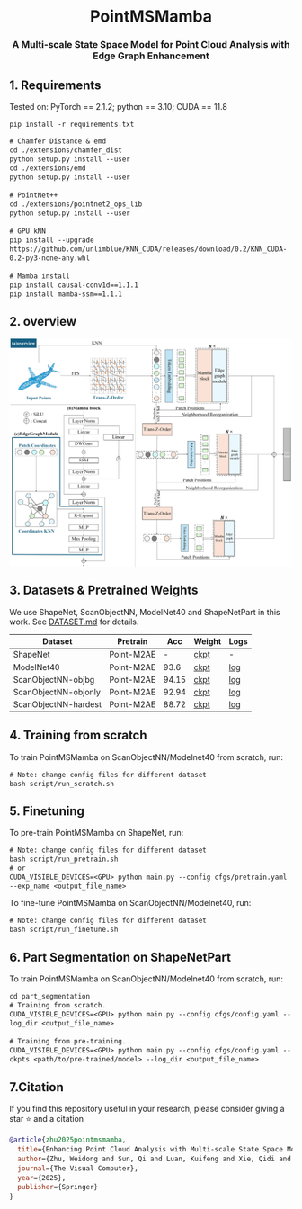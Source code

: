 <div align="center">
<h1>PointMSMamba</h1>
<h3>A Multi-scale State Space Model for Point Cloud Analysis with Edge Graph Enhancement</h3>
</div>


## 1. Requirements

Tested on:
PyTorch == 2.1.2;
python == 3.10;
CUDA == 11.8

```
pip install -r requirements.txt
```

```
# Chamfer Distance & emd
cd ./extensions/chamfer_dist
python setup.py install --user
cd ./extensions/emd
python setup.py install --user

# PointNet++
cd ./extensions/pointnet2_ops_lib
python setup.py install --user

# GPU kNN
pip install --upgrade https://github.com/unlimblue/KNN_CUDA/releases/download/0.2/KNN_CUDA-0.2-py3-none-any.whl

# Mamba install
pip install causal-conv1d==1.1.1
pip install mamba-ssm==1.1.1
```

## 2. overview

<div  align="center">    
 <img src="./figure/net.jpg" width = "888"  align=center />
</div>

## 3. Datasets & Pretrained Weights

We use ShapeNet, ScanObjectNN, ModelNet40 and ShapeNetPart in this work. See [DATASET.md](./DATASET.md) for details.

| Dataset             | Pretrain | Acc   | Weight | Logs |
|---------------------|----------|-------|--------|--------|
|ShapeNet             | Point-M2AE | - |[ckpt](https://drive.google.com/file/d/1HVndtEGcKnLl-v1da1NxV3LuA2me9jS8/view?usp=sharing)   |-   |
| ModelNet40          | Point-M2AE | 93.6 | [ckpt](https://drive.google.com/drive/folders/1z_0P1AtMjZykDyPU2Z6Aw2yArv8ClKYe?usp=sharing) | [log](https://drive.google.com/drive/folders/1z_0P1AtMjZykDyPU2Z6Aw2yArv8ClKYe?usp=sharing) |
| ScanObjectNN-objbg | Point-M2AE | 94.15 | [ckpt](https://drive.google.com/drive/folders/1EX9iOQId2ObLbKtXGC2JQTz5UfirAHLJ?usp=sharing) | [log](https://drive.google.com/drive/folders/1EX9iOQId2ObLbKtXGC2JQTz5UfirAHLJ?usp=sharing) |
| ScanObjectNN-objonly | Point-M2AE | 92.94 | [ckpt](https://drive.google.com/drive/folders/14wnIm7WW6K0y85HAolZIxgpm5DMtCN01?usp=sharing) | [log](https://drive.google.com/drive/folders/14wnIm7WW6K0y85HAolZIxgpm5DMtCN01?usp=sharing) |
| ScanObjectNN-hardest| Point-M2AE | 88.72 | [ckpt](https://drive.google.com/drive/folders/1iNWOwV-6IGcS8fIeVGwYZGd0W9Fu6RBV?usp=sharing) | [log](https://drive.google.com/drive/folders/1iNWOwV-6IGcS8fIeVGwYZGd0W9Fu6RBV?usp=sharing) |

## 4. Training from scratch

To train PointMSMamba on ScanObjectNN/Modelnet40 from scratch, run:

```
# Note: change config files for different dataset
bash script/run_scratch.sh
```

## 5. Finetuning
To pre-train PointMSMamba on ShapeNet, run:

```
# Note: change config files for different dataset
bash script/run_pretrain.sh
# or
CUDA_VISIBLE_DEVICES=<GPU> python main.py --config cfgs/pretrain.yaml --exp_name <output_file_name>
```

To fine-tune PointMSMamba on ScanObjectNN/Modelnet40, run:

```
# Note: change config files for different dataset
bash script/run_finetune.sh
```

## 6. Part Segmentation on ShapeNetPart

To train PointMSMamba on ScanObjectNN/Modelnet40 from scratch, run:

```
cd part_segmentation
# Training from scratch.
CUDA_VISIBLE_DEVICES=<GPU> python main.py --config cfgs/config.yaml --log_dir <output_file_name>

# Training from pre-training.
CUDA_VISIBLE_DEVICES=<GPU> python main.py --config cfgs/config.yaml --ckpts <path/to/pre-trained/model> --log_dir <output_file_name>
```

## 7.Citation

If you find this repository useful in your research, please consider giving a star ⭐ and a citation

```bibtex
@article{zhu2025pointmsmamba,
  title={Enhancing Point Cloud Analysis with Multi-scale State Space Modeling and Edge Graph Augmentation},
  author={Zhu, Weidong and Sun, Qi and Luan, Kuifeng and Xie, Qidi and Peng, Bangyu},
  journal={The Visual Computer},
  year={2025},
  publisher={Springer}
}
```

